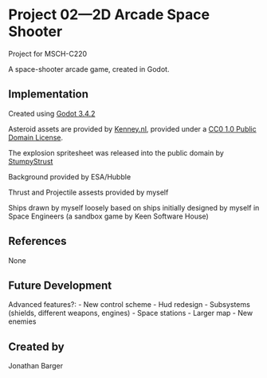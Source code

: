 # Project 02—2D Arcade Space Shooter

Project for MSCH-C220

A space-shooter arcade game, created in Godot.

## Implementation

Created using [Godot 3.4.2](https://godotengine.org/download)

Asteroid assets are provided by [Kenney.nl](https://kenney.nl/assets/space-shooter-extension), provided under a [CC0 1.0 Public Domain License](https://creativecommons.org/publicdomain/zero/1.0/).

The explosion spritesheet was released into the public domain by [StumpyStrust](https://opengameart.org/content/explosion-sheet)

Background provided by ESA/Hubble

Thrust and Projectile assests provided by myself

Ships drawn by myself loosely based on ships initially designed by myself in Space Engineers (a sandbox game by Keen Software House)

## References
None

## Future Development
Advanced features?:
	- New control scheme
	- Hud redesign
	- Subsystems (shields, different weapons, engines)
	- Space stations
	- Larger map
	- New enemies

## Created by
Jonathan Barger
